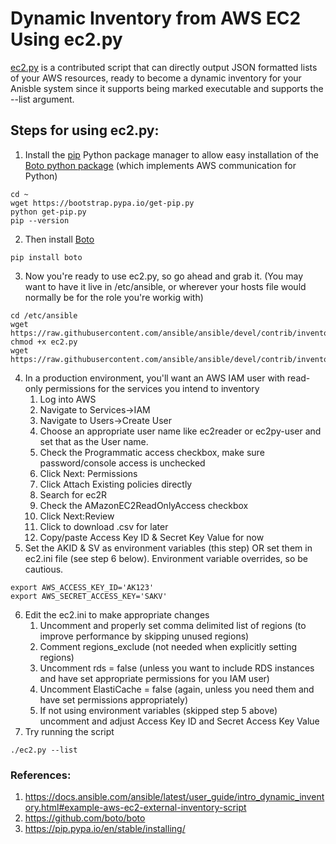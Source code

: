 # Dynamic Inventory from AWS EC2 Using ec2.py
[ec2.py](https://github.com/ansible/ansible/blob/devel/contrib/inventory/ec2.py) is a contributed script that can directly output JSON formatted lists of your AWS resources, ready to become a dynamic inventory for your Anisble system since it supports being marked executable and supports the --list argument.

## Steps for using ec2.py:
1. Install the [pip](https://pip.pypa.io/en/stable/installing/) Python package manager to allow easy installation of the [Boto python package](https://github.com/boto/boto) (which implements AWS communication for Python)
````
cd ~
wget https://bootstrap.pypa.io/get-pip.py
python get-pip.py
pip --version
````
2. Then install [Boto](https://github.com/boto/boto)
````
pip install boto
````
3. Now you're ready to use ec2.py, so go ahead and grab it. (You may want to have it live in /etc/ansible, or wherever your hosts file would normally be for the role you're workig with)
````
cd /etc/ansible
wget https://raw.githubusercontent.com/ansible/ansible/devel/contrib/inventory/ec2.py
chmod +x ec2.py
wget https://raw.githubusercontent.com/ansible/ansible/devel/contrib/inventory/ec2.ini
````
4. In a production environment, you'll want an AWS IAM user with read-only permissions for the services you intend to inventory
   1. Log into AWS
   2. Navigate to Services->IAM
   3. Navigate to Users->Create User
   4. Choose an appropriate user name like ec2reader or ec2py-user and set that as the User name.
   5. Check the Programmatic access checkbox, make sure password/console access is unchecked
   6. Click Next: Permissions
   7. Click Attach Existing policies directly
   8. Search for ec2R
   9. Check the AMazonEC2ReadOnlyAccess checkbox
   10. Click Next:Review
   11. Click to download .csv for later
   12. Copy/paste Access Key ID & Secret Key Value for now
5. Set the AKID & SV as environment variables (this step) OR set them in ec2.ini file (see step 6 below). Environment variable overrides, so be cautious.
````
export AWS_ACCESS_KEY_ID='AK123'
export AWS_SECRET_ACCESS_KEY='SAKV'
````
6. Edit the ec2.ini to make appropriate changes
   1. Uncomment and properly set comma delimited list of regions (to improve performance by skipping unused regions)
   2. Comment regions_exclude (not needed when explicitly setting regions)
   3. Uncomment rds = false (unless you want to include RDS instances and have set appropriate permissions for you IAM user)
   4. Uncomment ElastiCache = false (again, unless you need them and have set permissions appropriately)
   5. If not using environment variables (skipped step 5 above) uncomment and adjust Access Key ID and Secret Access Key Value
7. Try running the script
````
./ec2.py --list
````
### References:
1. https://docs.ansible.com/ansible/latest/user_guide/intro_dynamic_inventory.html#example-aws-ec2-external-inventory-script
2. https://github.com/boto/boto
3. https://pip.pypa.io/en/stable/installing/
